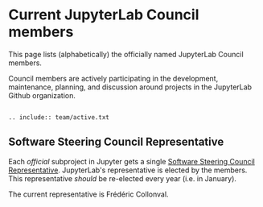 # Current JupyterLab Council members

This page lists (alphabetically) the officially named JupyterLab Council members.

Council members are actively participating in the development, maintenance, planning, and discussion around projects in the JupyterLab Github organization.

```{eval-rst}

.. include:: team/active.txt

```


## Software Steering Council Representative

Each *official* subproject in Jupyter gets a single [Software Steering Council Representative](https://jupyter.org/governance/software_steering_council.html#software-steering-council). JupyterLab's representative is elected by the members. This representative *should* be re-elected every year (i.e. in January).

The current representative is Frédéric Collonval.
